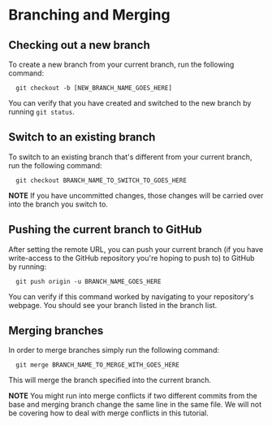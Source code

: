 # Branching and Merging

## Checking out a new branch

To create a new branch from your current branch, run the following command:

```
  git checkout -b [NEW_BRANCH_NAME_GOES_HERE]
```

You can verify that you have created and switched to the new branch by running `git status`.

## Switch to an existing branch

To switch to an existing branch that's different from your current branch, run the following command:

```
  git checkout BRANCH_NAME_TO_SWITCH_TO_GOES_HERE
```

**NOTE** If you have uncommitted changes, those changes will be carried over into the branch you switch to.

## Pushing the current branch to GitHub

After setting the remote URL, you can push your current branch (if you have write-access to the GitHub repository you're hoping to push to) to GitHub by running:

```
  git push origin -u BRANCH_NAME_GOES_HERE
```

You can verify if this command worked by navigating to your repository's webpage. You should see your branch listed in the branch list.

## Merging branches

In order to merge branches simply run the following command:

```
  git merge BRANCH_NAME_TO_MERGE_WITH_GOES_HERE
```

This will merge the branch specified into the current branch.

**NOTE** You might run into merge conflicts if two different commits from the base and merging branch change the same line in the same file. We will not be covering how to deal with merge conflicts in this tutorial.